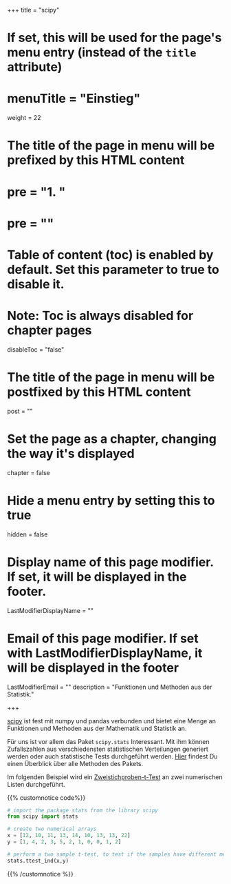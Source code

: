 +++
title = "scipy"
# If set, this will be used for the page's menu entry (instead of the `title` attribute)
# menuTitle = "Einstieg"
weight = 22
# The title of the page in menu will be prefixed by this HTML content
# pre = "<b>1. </b>"
# pre = "<i class='fab fa-github'></i>"
# Table of content (toc) is enabled by default. Set this parameter to true to disable it.
# Note: Toc is always disabled for chapter pages
disableToc = "false"
# The title of the page in menu will be postfixed by this HTML content
post = ""
# Set the page as a chapter, changing the way it's displayed
chapter = false
# Hide a menu entry by setting this to true
hidden = false
# Display name of this page modifier. If set, it will be displayed in the footer.
LastModifierDisplayName = ""
# Email of this page modifier. If set with LastModifierDisplayName, it will be displayed in the footer
LastModifierEmail = ""
description = "Funktionen und Methoden aus der Statistik."

+++

[scipy](https://docs.scipy.org/doc/scipy/reference/) ist fest mit numpy und pandas verbunden und bietet eine Menge an Funktionen und Methoden aus der Mathematik und Statistik an.

Für uns ist vor allem das Paket `scipy.stats` Interessant. Mit ihm können Zufallszahlen aus verschiedensten statistischen Verteilungen generiert werden oder auch statistische Tests durchgeführt werden. [Hier](https://docs.scipy.org/doc/scipy/reference/stats.html) findest Du einen Überblick über alle Methoden des Pakets.

Im folgenden Beispiel wird ein [Zweistichproben-t-Test](https://de.wikipedia.org/wiki/Zweistichproben-t-Test) an zwei numerischen Listen durchgeführt.


{{% customnotice code%}}
```python
# import the package stats from the library scipy
from scipy import stats

# create two numerical arrays
x = [12, 10, 11, 13, 14, 10, 13, 13, 22]
y = [1, 4, 2, 3, 5, 2, 1, 0, 0, 1, 2]

# perform a two sample t-test, to test if the samples have different means
stats.ttest_ind(x,y)
```
{{% /customnotice %}}
